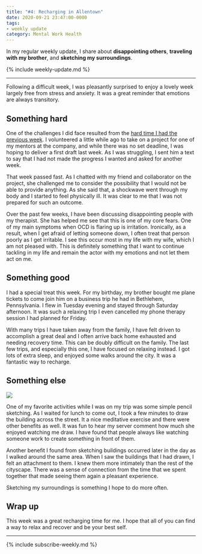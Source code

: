 ```yaml
---
title: "#4: Recharging in Allentown"
date: 2020-09-21 23:47:00-0000
tags:
- weekly update
category: Mental Work Health
---
```


In my regular weekly update, I share about **disappointing others**, **traveling with my brother**, and **sketching my surroundings**.

{% include weekly-update.md %}

***

Following a difficult week, I was pleasantly surprised to enjoy a lovely week largely free from stress and anxiety. It was a great reminder that emotions are always transitory.


## Something hard

One of the challenges I did face resulted from the [hard time I had the previous week](https://bennorris.org/2020/09/15/show-up-see/). I volunteered a little while ago to take on a project for one of my mentors at the company, and while there was no set deadline, I was hoping to deliver a first draft last week. As I was struggling, I sent him a text to say that I had not made the progress I wanted and asked for another week.

That week passed fast. As I chatted with my friend and collaborator on the project, she challenged me to consider the possibility that I would not be able to provide anything. As she said that, a shockwave went through my body and I started to feel physically ill. It was clear to me that I was not prepared for such an outcome.

Over the past few weeks, I have been discussing disappointing people with my therapist. She has helped me see that this is one of my core fears. One of my main symptoms when OCD is flaring up is irritation. Ironically, as a result, when I get afraid of letting someone down, I often treat that person poorly as I get irritable. I see this occur most in my life with my wife, which I am not pleased with. This is definitely something that I want to continue tackling in my life and remain the actor with my emotions and not let them act on me.


## Something good

I had a special treat this week. For my birthday, my brother bought me plane tickets to come join him on a business trip he had in Bethlehem, Pennsylvania. I flew in Tuesday evening and stayed through Saturday afternoon. It was such a relaxing trip I even cancelled my phone therapy session I had planned for Friday.

With many trips I have taken away from the family, I have felt driven to accomplish a great deal and I often arrive back home exhausted and needing recovery time. This can be doubly difficult on the family. The last few trips, and especially this one, I have focused on relaxing instead. I got lots of extra sleep, and enjoyed some walks around the city. It was a fantastic way to recharge.


## Something else

<img src="https://www.mentalworkhealth.org/uploads/2020/e21e4fdb8c.jpg"/>

One of my favorite activities while I was on my trip was some simple pencil sketching. As I waited for lunch to come out, I took a few minutes to draw the building across the street. It a nice meditative exercise and there were other benefits as well. It was fun to hear my server comment how much she enjoyed watching me draw. I have found that people always like watching someone work to create something in front of them.

Another benefit I found from sketching buildings occurred later in the day as I walked around the same area. When I saw the buildings that I had drawn, I felt an attachment to them. I knew them more intimately than the rest of the cityscape. There was a sense of connection from the time that we spent together that made seeing them again a pleasant experience.

Sketching my surroundings is something I hope to do more often.


## Wrap up

This week was a great recharging time for me. I hope that all of you can find a way to relax and recover and be your best self.

***
{% include subscribe-weekly.md %}
